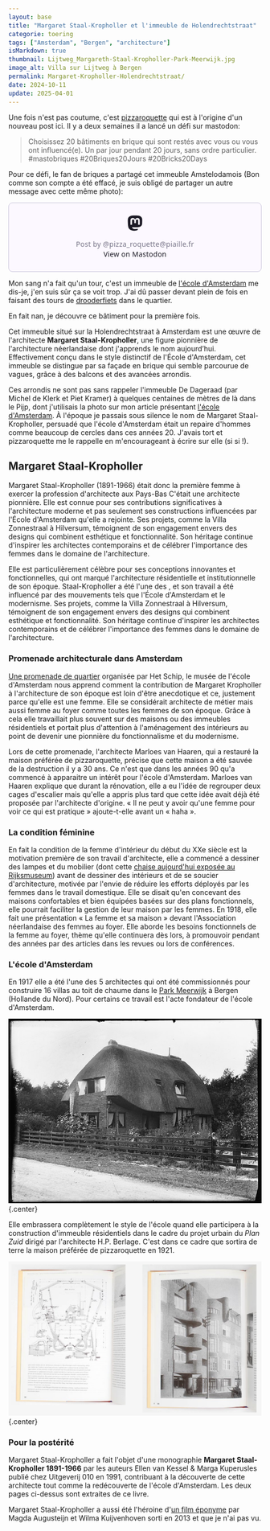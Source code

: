 ```yaml
---
layout: base
title: "Margaret Staal-Kropholler et l'immeuble de Holendrechtstraat"
categorie: toering
tags: ["Amsterdam", "Bergen", "architecture"]
isMarkdown: true
thumbnail: Lijtweg_Margareth-Staal-Kropholler-Park-Meerwijk.jpg
image_alt: Villa sur Lijtweg à Bergen
permalink: Margaret-Kropholler-Holendrechtstraat/
date: 2024-10-11
update: 2025-04-01
---
```


Une fois n'est pas coutume, c'est [pizzaroquette](https://piaille.fr/@pizza_roquette "compte mastodon de pizzaroquette") qui est à l'origine d'un nouveau post ici. Il y a deux semaines il a lancé un défi sur mastodon:

> Choisissez 20 bâtiments en brique qui sont restés avec vous ou vous ont influencé(e). Un par jour pendant 20 jours, sans ordre particulier. #mastobriques #20Briques20Jours #20Bricks20Days

Pour ce défi, le fan de briques a partagé cet immeuble Amstelodamois (Bon comme son compte a été effacé, je suis obligé de partager un autre message avec cette même photo): 

<!-- HTML -->
<blockquote class="mastodon-embed" data-embed-url="https://piaille.fr/@pizza_roquette/114248054747663473/embed" style="background: #FCF8FF; border-radius: 8px; border: 1px solid #C9C4DA; margin: 0; max-width: 540px; min-width: 270px; overflow: hidden; padding: 0; margin:0 auto;"> <a href="https://piaille.fr/@pizza_roquette/114248054747663473" target="_blank" style="align-items: center; color: #1C1A25; display: flex; flex-direction: column; font-family: system-ui, -apple-system, BlinkMacSystemFont, 'Segoe UI', Oxygen, Ubuntu, Cantarell, 'Fira Sans', 'Droid Sans', 'Helvetica Neue', Roboto, sans-serif; font-size: 14px; justify-content: center; letter-spacing: 0.25px; line-height: 20px; padding: 24px; text-decoration: none;"> <svg xmlns="http://www.w3.org/2000/svg" xmlns:xlink="http://www.w3.org/1999/xlink" width="32" height="32" viewBox="0 0 79 75"><path d="M74.7135 16.6043C73.6199 8.54587 66.5351 2.19527 58.1366 0.964691C56.7196 0.756754 51.351 0 38.9148 0H38.822C26.3824 0 23.7135 0.756754 22.2966 0.964691C14.1319 2.16118 6.67571 7.86752 4.86669 16.0214C3.99657 20.0369 3.90371 24.4888 4.06535 28.5726C4.29578 34.4289 4.34049 40.275 4.877 46.1075C5.24791 49.9817 5.89495 53.8251 6.81328 57.6088C8.53288 64.5968 15.4938 70.4122 22.3138 72.7848C29.6155 75.259 37.468 75.6697 44.9919 73.971C45.8196 73.7801 46.6381 73.5586 47.4475 73.3063C49.2737 72.7302 51.4164 72.086 52.9915 70.9542C53.0131 70.9384 53.0308 70.9178 53.0433 70.8942C53.0558 70.8706 53.0628 70.8445 53.0637 70.8179V65.1661C53.0634 65.1412 53.0574 65.1167 53.0462 65.0944C53.035 65.0721 53.0189 65.0525 52.9992 65.0371C52.9794 65.0218 52.9564 65.011 52.9318 65.0056C52.9073 65.0002 52.8819 65.0003 52.8574 65.0059C48.0369 66.1472 43.0971 66.7193 38.141 66.7103C29.6118 66.7103 27.3178 62.6981 26.6609 61.0278C26.1329 59.5842 25.7976 58.0784 25.6636 56.5486C25.6622 56.5229 25.667 56.4973 25.6775 56.4738C25.688 56.4502 25.7039 56.4295 25.724 56.4132C25.7441 56.397 25.7678 56.3856 25.7931 56.3801C25.8185 56.3746 25.8448 56.3751 25.8699 56.3816C30.6101 57.5151 35.4693 58.0873 40.3455 58.086C41.5183 58.086 42.6876 58.086 43.8604 58.0553C48.7647 57.919 53.9339 57.6701 58.7591 56.7361C58.8794 56.7123 58.9998 56.6918 59.103 56.6611C66.7139 55.2124 73.9569 50.665 74.6929 39.1501C74.7204 38.6967 74.7892 34.4016 74.7892 33.9312C74.7926 32.3325 75.3085 22.5901 74.7135 16.6043ZM62.9996 45.3371H54.9966V25.9069C54.9966 21.8163 53.277 19.7302 49.7793 19.7302C45.9343 19.7302 44.0083 22.1981 44.0083 27.0727V37.7082H36.0534V27.0727C36.0534 22.1981 34.124 19.7302 30.279 19.7302C26.8019 19.7302 25.0651 21.8163 25.0617 25.9069V45.3371H17.0656V25.3172C17.0656 21.2266 18.1191 17.9769 20.2262 15.568C22.3998 13.1648 25.2509 11.9308 28.7898 11.9308C32.8859 11.9308 35.9812 13.492 38.0447 16.6111L40.036 19.9245L42.0308 16.6111C44.0943 13.492 47.1896 11.9308 51.2788 11.9308C54.8143 11.9308 57.6654 13.1648 59.8459 15.568C61.9529 17.9746 63.0065 21.2243 63.0065 25.3172L62.9996 45.3371Z" fill="currentColor"/></svg> <div style="color: #787588; margin-top: 16px;">Post by @pizza_roquette@piaille.fr</div> <div style="font-weight: 500;">View on Mastodon</div> </a> </blockquote> 
<script data-allowed-prefixes="https://piaille.fr/" async src="https://piaille.fr/embed.js"></script>
<!-- / HTML -->

<!--excerpt-->

Mon sang n'a fait qu'un tour, c'est un immeuble de [l'école d'Amsterdam](/l-ecole-d-amsterdam) me dis-je, j'en suis sûr ça se voit trop. J'ai dû passer devant plein de fois en faisant des tours de [drooderfiets](/photos-drooderfiets-balade) dans le quartier.

En fait nan, je découvre ce bâtiment pour la première fois.

Cet immeuble situé sur la Holendrechtstraat à Amsterdam est une œuvre de l'architecte **Margaret Staal-Kropholler**, une figure pionnière de l'architecture néerlandaise dont j'apprends le nom aujourd’hui. Effectivement conçu dans le style distinctif de l'École d'Amsterdam, cet immeuble se distingue par sa façade en brique qui semble parcourue de vagues, grâce à des balcons et des avancées arrondis. 

Ces arrondis ne sont pas sans rappeler l'immeuble De Dageraad (par Michel de Klerk et Piet Kramer) à quelques centaines de mètres de là dans le Pijp, dont j'utilisais la photo sur mon article présentant [l'école d'Amsterdam](/l-ecole-d-amsterdam). À l'époque je passais sous silence le nom de Margaret Staal-Kropholler, persuadé que l'école d'Amsterdam était un repaire d'hommes comme beaucoup de cercles dans ces années 20. J'avais tort et pizzaroquette me le rappelle en m'encourageant à écrire sur elle (si si !).

## Margaret Staal-Kropholler

Margaret Staal-Kropholler (1891-1966) était donc la première femme à exercer la profession d'architecte aux Pays-Bas C'était une architecte  pionnière. Elle est connue pour  ses contributions significatives à l'architecture moderne et pas seulement ses constructions influencées par l'École d'Amsterdam qu'elle a rejointe. Ses projets, comme la Villa Zonnestraal à Hilversum, témoignent de son engagement envers des designs qui combinent esthétique et fonctionnalité. Son héritage continue d'inspirer les architectes contemporains et de célébrer l'importance des femmes dans le domaine de l'architecture.

Elle est particulièrement célèbre pour ses conceptions innovantes et fonctionnelles, qui ont marqué l'architecture résidentielle et institutionnelle de son époque. Staal-Kropholler a été l'une des , et son travail a été influencé par des mouvements tels que l'École d'Amsterdam et le modernisme. Ses projets, comme la Villa Zonnestraal à Hilversum, témoignent de son engagement envers des designs qui combinent esthétique et fonctionnalité. Son héritage continue d'inspirer les architectes contemporains et de célébrer l'importance des femmes dans le domaine de l'architecture.

### Promenade architecturale dans Amsterdam

[Une promenade de quartier](https://www.maandvandegeschiedenis.nl/page/17303/margaret-staal-kropholler-een-moderne-pionier) organisée par Het Schip, le musée de l'école d'Amsterdam nous apprend comment la contribution de Margaret Kropholler à l'architecture de son époque est loin d'être anecdotique et ce, justement parce qu'elle est une femme. Elle se considérait architecte de métier mais aussi femme au foyer comme toutes les femmes de son époque. Grâce à cela elle travaillait plus souvent sur des maisons ou des immeubles résidentiels et portait plus d'attention à l'aménagement des intérieurs au point de devenir une pionnière du fonctionnalisme et du modernisme.

Lors de cette promenade, l'architecte Marloes van Haaren, qui a restauré la maison préférée de pizzaroquette, précise que cette maison a été sauvée de la destruction il y a 30 ans. Ce n'est que dans les années 90 qu'a commencé à apparaitre un intérêt pour l'école d'Amsterdam. Marloes van Haaren explique que durant la rénovation, elle a eu l'idée de regrouper deux cages d'escalier mais qu'elle a appris plus tard que cette idée avait déjà été proposée par l'architecte d'origine. « Il ne peut y avoir qu'une femme pour voir ce qui est pratique » ajoute-t-elle avant un « haha ».

### La condition féminine

En fait la condition de la femme d'intérieur du début du XXe siècle est la motivation première de son travail d'architecte, elle a commencé a dessiner des lampes et du mobilier (dont cette [chaise aujourd'hui exposée au Rijksmuseum](https://commons.wikimedia.org/wiki/File:Stoel_van_eikenhout,_bekleed_met_bruin_leer_met_in_het_midden_van_de_zitting_een_bloem_en_op_de_rug_een_tak,_BK-1989-3-B.jpg)) avant de dessiner des intérieurs et de se soucier d'architecture, motivée par l'envie de réduire les efforts déployés par les femmes dans le travail domestique. Elle se disait qu'en concevant des maisons confortables et bien équipées basées sur des plans fonctionnels, elle pourrait faciliter la gestion de leur maison par les femmes. En 1918, elle fait une présentation « La femme et sa maison » devant l'Association néerlandaise des femmes au foyer. Elle aborde les besoins fonctionnels de la femme au foyer, thème qu'elle continuera dès lors, à promouvoir pendant des années par des articles dans les revues ou lors de conférences.

### L'école d'Amsterdam

En 1917 elle a été l'une des 5 architectes qui ont été commissionnés pour construire 16 villas au toit de chaume dans le [Park Meerwijk](https://nl.wikipedia.org/wiki/Park_Meerwijk) à Bergen (Hollande du Nord). Pour certains ce travail est l'acte fondateur de l'école d'Amsterdam. 

![Villa sur Lijtweg à Bergen](Lijtweg_Margareth-Staal-Kropholler-Park-Meerwijk.jpg){.center}

Elle embrassera complètement le style de l'école quand elle participera à la construction d'immeuble résidentiels dans le cadre du projet urbain  du *Plan Zuid* dirigé par l'architecte H.P. Berlage. C'est dans ce cadre que sortira de terre la maison préférée de pizzaroquette en 1921.

![immeuble foufou de la Holendrechtstraat](livre-Margaret_Staal-Kropholler.png){.center}

### Pour la postérité

Margaret Staal-Kropholler a fait l'objet d'une monographie **Margaret Staal-Kropholler 1891-1966** par les auteurs Ellen van Kessel & Marga Kuperusles publié chez Uitgeverij 010 en 1991, contribuant à la découverte de cette architecte tout comme la redécouverte de l'école d'Amsterdam. Les deux pages ci-dessus sont extraites de ce livre.

Margaret Staal-Kropholler a aussi été l'héroine d'[un film éponyme](https://www.lantarenvenster.nl/programma/margaret-staal-kropholler/) par Magda Augusteijn et Wilma Kuijvenhoven sorti en 2013 et que je n'ai pas vu.


<!-- post notes:
https://piaille.fr/@pizzaroquette/113196746441421332 
https://resources.huygens.knaw.nl/vrouwenlexicon/lemmata/data/Kropholler 
https://www.botterweg.com/Auction/Bid/tabid/234/lotid/16284/language/en-US/Default.aspx?language=nl-NL
--->

